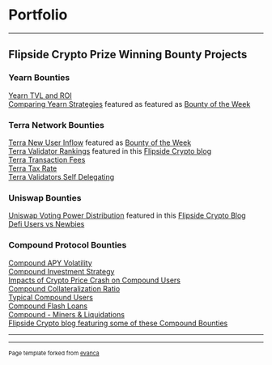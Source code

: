 # Portfolio

---

## Flipside Crypto Prize Winning Bounty Projects

### Yearn Bounties   
[Yearn TVL and ROI](https://colab.research.google.com/drive/1PwST7SbP1qkO578OI14OiANaoWMvL_S1?usp=sharing#scrollTo=fM9YEYf4wTBu)   
[Comparing Yearn Strategies](https://colab.research.google.com/drive/1tDzd68W65yGPKA-yDQfQ2vGJ65JgAley?usp=sharing#scrollTo=j8nfEJGTGEvB) featured as featured as [Bounty of the Week]( https://flipsidecrypto.substack.com/p/bounty-brief-19)


### Terra Network Bounties   
[Terra New User Inflow](app.flipsidecrypto.com/dashboard/terra-new-user-inflow-QIakTM) featured as [Bounty of the Week](https://blog.flipsidecrypto.com/bounty-brief-12/)   
[Terra Validator Rankings](https://colab.research.google.com/drive/1Doq9pqbA5LmdE-WZ8vNv-7uSVMTgzMPS?usp=sharing#scrollTo=QgsdIVlTIv5e) featured in this [Flipside Crypto blog](https://blog.flipsidecrypto.com/this-weeks-best-terra-data-dashboards/)   
[Terra Transaction Fees](https://app.flipsidecrypto.com/dashboard/terra-transaction-fees-n2F5wr)   
[Terra Tax Rate](https://app.flipsidecrypto.com/dashboard/terra-tax-rate-d-P7iA)   
[Terra Validators Self Delegating](https://app.flipsidecrypto.com/dashboard/terra-validators-self-validating-6XIO4P)   

### Uniswap Bounties   
[Uniswap Voting Power Distribution](https://datastudio.google.com/s/kqXH0Z-rIhc) featured in this [Flipside Crypto Blog](https://blog.flipsidecrypto.com/best-uniswap-dashboards-july-2/)   
[Defi Users vs Newbies](https://app.flipsidecrypto.com/dashboard/de-fi-users-vs-newbies-k4XAt9)   

### Compound Protocol Bounties   
[Compound APY Volatility](https://velocity-app.flipsidecrypto.com/dashboard/compound-volatility-CXABJg)  
[Compound Investment Strategy](https://velocity-app.flipsidecrypto.com/dashboard/compound-strategy-T9e91R)  
[Impacts of Crypto Price Crash on Compound Users](https://velocity-app.flipsidecrypto.com/dashboard/compound-crash-analysis-W0qWuW)  
[Compound Collateralization Ratio](https://datastudio.google.com/s/gWtk3rDTNhs)  
[Typical Compound Users](https://velocity-app.flipsidecrypto.com/dashboard/typical-compound-users-cds4qg)  
[Compound Flash Loans](https://velocity-app.flipsidecrypto.com/dashboard/compound-flash-loans-IFYsKr)  
[Compound - Miners & Liquidations](https://velocity-app.flipsidecrypto.com/dashboard/compound-how-are-miners-benefiting-from-liquidations-NKO6O4)  
[Flipside Crypto blog featuring some of these Compound Bounties](https://blog.flipsidecrypto.com/compound-data-dashboards-june-18/)
   
---




---
<p style="font-size:11px">Page template forked from <a href="https://github.com/evanca/quick-portfolio">evanca</a></p>
<!-- Remove above link if you don't want to attibute -->
